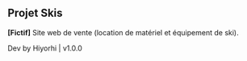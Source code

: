 ## Projet Skis

**[Fictif]** Site web de vente (location de matériel et équipement de ski).

Dev by Hiyorhi | v1.0.0